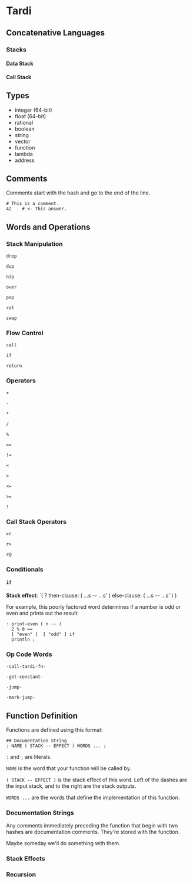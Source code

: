 # Tardi

## Concatenative Languages

### Stacks

#### Data Stack

#### Call Stack

## Types

- integer (64-bit)
- float (64-bit)
- rational
- boolean
- string
- vector
- function
- lambda
- address

## Comments

Comments start with the hash and go to the end of the line.

```
# This is a comment.
42    # <- This answer.
```

## Words and Operations

### Stack Manipulation

`drop`

`dup`

`nip`

`over`

`pop`

`rot`

`swap`

### Flow Control

`call`

`if`

`return`

### Operators

`+`

`-`

`*`

`/`

`%`

`==`

`!=`

`<`

`>`

`<=`

`>=`

`!`

### Call Stack Operators

`>r`

`r>`

`r@`

### Conditionals

#### `if`

**Stack effect**: `( ? then-clause: ( ...s -- ...s' ) else-clause: ( ...s -- ...s' ) )

For example, this poorly factored word determines if a number is odd or even and prints out the result:

```
: print-even ( n -- )
  2 % 0 ==
  [ "even" ]  [ "odd" ] if
  println ;
```

### Op Code Words

`-call-tardi-fn-`

`-get-constant-`

`-jump-`

`-mark-jump-`

## Function Definition

Functions are defined using this format:

```
## Documentation String
: NAME ( STACK -- EFFECT ) WORDS ... ;
```

`:` and `;` are literals.

`NAME` is the word that your function will be called by.

`( STACK -- EFFECT )` is the stack effect of this word. Left of the dashes are the input stack, and to the right are the stack outputs.

`WORDS ...` are the words that define the implementation of this function.

### Documentation Strings

Any comments immediately preceding the function that begin with two hashes are documentation comments. They're stored with the function.

Maybe someday we'll do something with them.

### Stack Effects

### Recursion